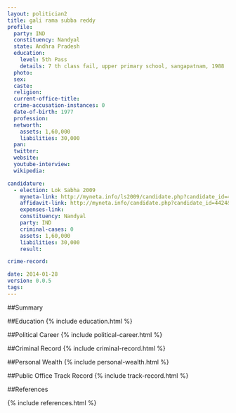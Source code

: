 ```yaml
---
layout: politician2
title: gali rama subba reddy
profile: 
  party: IND
  constituency: Nandyal
  state: Andhra Pradesh
  education: 
    level: 5th Pass
    details: 7 th class fail, upper primary school, sangapatnam, 1988
  photo: 
  sex: 
  caste: 
  religion: 
  current-office-title: 
  crime-accusation-instances: 0
  date-of-birth: 1977
  profession: 
  networth: 
    assets: 1,60,000
    liabilities: 30,000
  pan: 
  twitter: 
  website: 
  youtube-interview: 
  wikipedia: 

candidature: 
  - election: Lok Sabha 2009
    myneta-link: http://myneta.info/ls2009/candidate.php?candidate_id=4424
    affidavit-link: http://myneta.info/candidate.php?candidate_id=4424&scan=original
    expenses-link: 
    constituency: Nandyal 
    party: IND
    criminal-cases: 0
    assets: 1,60,000
    liabilities: 30,000
    result:  

crime-record: 

date: 2014-01-28
version: 0.0.5
tags: 
---
```

##Summary


##Education
{% include education.html %}


##Political Career
{% include political-career.html %}


##Criminal Record
{% include criminal-record.html %}


##Personal Wealth
{% include personal-wealth.html %}


##Public Office Track Record
{% include track-record.html %}


##References


{% include references.html %}